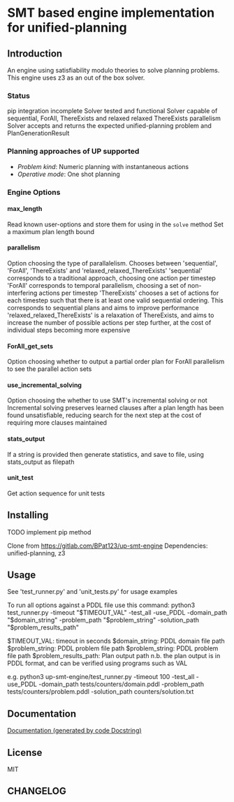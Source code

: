 # SMT based engine implementation for unified-planning

## Introduction
An engine using satisfiability modulo theories to solve planning problems. This engine uses z3 as an out of the box solver.

### Status
pip integration incomplete
Solver tested and functional
    Solver capable of sequential, ForAll, ThereExists and relaxed relaxed ThereExists parallelism
Solver accepts and returns the expected unified-planning problem and PlanGenerationResult

### Planning approaches of UP supported
- *Problem kind*: Numeric planning with instantaneous actions
- *Operative mode*: One shot planning


### Engine Options
#### max_length
Read known user-options and store them for using in the `solve` method
Set a maximum plan length bound
#### parallelism
Option choosing the type of parallalelism. Chooses between 'sequential', 'ForAll', 'ThereExists' and 'relaxed_relaxed_ThereExists'
'sequential' corresponds to a traditional approach, choosing one action per timestep
'ForAll' corresponds to temporal parallelism, choosing a set of non-interfering actions per timestep
'ThereExists' chooses a set of actions for each timestep such that there is at least one valid sequential ordering. This corresponds to sequential plans and aims to improve performance
'relaxed_relaxed_ThereExists' is a relaxation of ThereExists, and aims to increase the number of possible actions per step further, at the cost of individual steps becoming more expensive
#### ForAll_get_sets
Option choosing whether to output a partial order plan for ForAll parallelism to see the parallel action sets
#### use_incremental_solving
Option choosing the whether to use SMT's incremental solving or not
Incremental solving preserves learned clauses after a plan length has been found unsatisfiable, reducing search for the next step at the cost of requiring more clauses maintained
#### stats_output
If a string is provided then generate statistics, and save to file, using stats_output as filepath
#### unit_test
Get action sequence for unit tests


## Installing
TODO implement pip method

Clone from https://gitlab.com/BPat123/up-smt-engine
Dependencies: unified-planning, z3

## Usage
See 'test_runner.py' and 'unit_tests.py' for usage examples

To run all options against a PDDL file use this command:
python3 test_runner.py -timeout "$TIMEOUT_VAL" -test_all -use_PDDL -domain_path "$domain_string" -problem_path "$problem_string" -solution_path "$problem_results_path"

$TIMEOUT_VAL: timeout in seconds
$domain_string: PDDL domain file path
$problem_string: PDDL problem file path
$problem_string: PDDL problem file path
$problem_results_path: Plan output path
n.b. the plan output is in PDDL format, and can be verified using programs such as VAL

e.g.
python3 up-smt-engine/test_runner.py -timeout 100 -test_all -use_PDDL -domain_path tests/counters/domain.pddl -problem_path tests/counters/problem.pddl -solution_path counters/solution.txt

## Documentation

[Documentation (generated by code Docstring)](https://bpat123.gitlab.io/up-smt-engine/html/)

## License

MIT

## CHANGELOG
